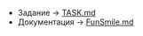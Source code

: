 - Задание -> [TASK.md](https://github.com/MAILabs-Edu-2024/fp-compiler-lab-f/blob/main/TASK.md)
- Документация -> [FunSmile.md](https://github.com/MAILabs-Edu-2024/fp-compiler-lab-f/blob/main/FunSmile.md)

